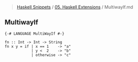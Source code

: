 > [Haskell Snippets](../README.md) / [05. Haskell Extensions](README.md) / MultiwayIf.md
## MultiwayIf
```
{-# LANGUAGE MultiWayIf #-}

fn :: Int -> Int -> String
fn x y = if | x == 1    -> "a"
            | y <  2    -> "b"
            | otherwise -> "c"
```